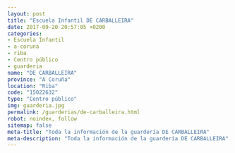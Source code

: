 ```yaml
---
layout: post
title: "Escuela Infantil DE CARBALLEIRA"
date: 2017-09-20 20:57:05 +0200
categories:
- Escuela Infantil
- a-coruna
- riba
- Centro público
- guarderia
name: "DE CARBALLEIRA"
province: "A Coruña"
location: "Riba"
code: "15022632"
type: "Centro público"
img: guarderia.jpg
permalink: /guarderias/de-carballeira.html
robot: noindex, follow
sitemap: false
meta-title: "Toda la información de la guardería DE CARBALLEIRA"
meta-description: "Toda la información de la guardería DE CARBALLEIRA"
---
```


